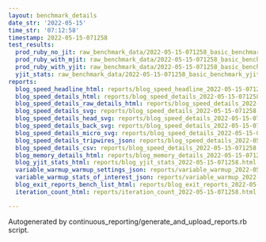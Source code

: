 ```yaml
---
layout: benchmark_details
date_str: '2022-05-15'
time_str: '07:12:58'
timestamp: 2022-05-15-071258
test_results:
  prod_ruby_no_jit: raw_benchmark_data/2022-05-15-071258_basic_benchmark_prod_ruby_no_jit.json
  prod_ruby_with_mjit: raw_benchmark_data/2022-05-15-071258_basic_benchmark_prod_ruby_with_mjit.json
  prod_ruby_with_yjit: raw_benchmark_data/2022-05-15-071258_basic_benchmark_prod_ruby_with_yjit.json
  yjit_stats: raw_benchmark_data/2022-05-15-071258_basic_benchmark_yjit_stats.json
reports:
  blog_speed_headline_html: reports/blog_speed_headline_2022-05-15-071258.html
  blog_speed_details_html: reports/blog_speed_details_2022-05-15-071258.html
  blog_speed_details_raw_details_html: reports/blog_speed_details_2022-05-15-071258.raw_details.html
  blog_speed_details_svg: reports/blog_speed_details_2022-05-15-071258.svg
  blog_speed_details_head_svg: reports/blog_speed_details_2022-05-15-071258.head.svg
  blog_speed_details_back_svg: reports/blog_speed_details_2022-05-15-071258.back.svg
  blog_speed_details_micro_svg: reports/blog_speed_details_2022-05-15-071258.micro.svg
  blog_speed_details_tripwires_json: reports/blog_speed_details_2022-05-15-071258.tripwires.json
  blog_speed_details_csv: reports/blog_speed_details_2022-05-15-071258.csv
  blog_memory_details_html: reports/blog_memory_details_2022-05-15-071258.html
  blog_yjit_stats_html: reports/blog_yjit_stats_2022-05-15-071258.html
  variable_warmup_warmup_settings_json: reports/variable_warmup_2022-05-15-071258.warmup_settings.json
  variable_warmup_stats_of_interest_json: reports/variable_warmup_2022-05-15-071258.stats_of_interest.json
  blog_exit_reports_bench_list_html: reports/blog_exit_reports_2022-05-15-071258.bench_list.html
  iteration_count_html: reports/iteration_count_2022-05-15-071258.html

---
```

Autogenerated by continuous_reporting/generate_and_upload_reports.rb script.
